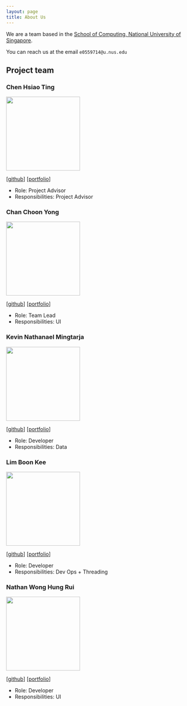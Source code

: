 ```yaml
---
layout: page
title: About Us
---
```


We are a team based in the [School of Computing, National University of Singapore](http://www.comp.nus.edu.sg).

You can reach us at the email `e0559714@u.nus.edu`

## Project team

### Chen Hsiao Ting

<img src="images/johndoe.png" width="200px">

[[github](https://github.com/hsiaotingluv)]
[[portfolio](team/johndoe.md)]

* Role: Project Advisor
* Responsibilities: Project Advisor

### Chan Choon Yong

<img src="images/johndoe.png" width="200px">

[[github](https://github.com/choonyongchan)]
[[portfolio](team/johndoe.md)]

* Role: Team Lead
* Responsibilities: UI

### Kevin Nathanael Mingtarja

<img src="images/johndoe.png" width="200px">

[[github](https://github.com/kevinmingtarja)] 
[[portfolio](team/johndoe.md)]

* Role: Developer
* Responsibilities: Data

### Lim Boon Kee

<img src="images/johndoe.png" width="200px">

[[github](https://github.com/bklimey)]
[[portfolio](team/johndoe.md)]

* Role: Developer
* Responsibilities: Dev Ops + Threading

### Nathan Wong Hung Rui

<img src="images/johndoe.png" width="200px">

[[github](https://github.com/e0543978)]
[[portfolio](team/johndoe.md)]

* Role: Developer
* Responsibilities: UI
